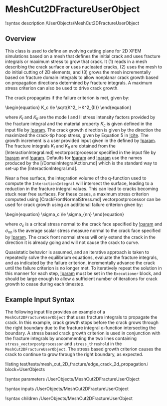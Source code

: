 # MeshCut2DFractureUserObject

!syntax description /UserObjects/MeshCut2DFractureUserObject

## Overview

This class is used to define an evolving cutting plane for 2D XFEM simulations based on a mesh that defines the initial crack and uses fracture integrals or maximum stress to grow that crack. It (1) reads in a mesh describing the crack surface or uses nucleated cracks, (2) uses the mesh to do initial cutting of 2D elements, and (3) grows the mesh incrementally based on fracture domain integrals to allow nonplanar crack growth based on propagation directions determined by fracture integrals.  A maximum stress criterion can also be used to drive crack growth.

The crack propagates if the failure criterion is met, given by:

\begin{equation}
K_c \le \sqrt{K^2_I+K^2_{II}}
\end{equation}

where $K_I$ and $K_{II}$ are the mode I and II stress intensity factors provided by the fracture integral and the material property $K_c$ is given defined in the input file by [!param](/UserObjects/MeshCut2DFractureUserObject/k_critical).  The crack growth direction is given by the direction the maximized the crack-tip hoop stress, given by Equation 5 in [!cite](jiang2020).  The growth increment is a user provided input given in the defined by [!param](/UserObjects/MeshCut2DFractureUserObject/growth_increment).  The fracture integrals $K_I$ and $K_{II}$ are obtained from the [InteractionIntegral.md] vectorpostprocessor specified in the input file by [!param](/UserObjects/MeshCut2DFractureUserObject/ki_vectorpostprocessor) and [!param](/UserObjects/MeshCut2DFractureUserObject/kii_vectorpostprocessor).  Defaults for [!param](/UserObjects/MeshCut2DFractureUserObject/ki_vectorpostprocessor) and [!param](/UserObjects/MeshCut2DFractureUserObject/kii_vectorpostprocessor) use the names produced by the [/DomainIntegralAction.md] which is the standard way to set-up the [InteractionIntegral.md].

Near a free surface, the integration volume of the q-function used to compute the `InteractionIntegral` will intersect the surface, leading to a reduction in the fracture integral values.  This can lead to cracks becoming stuck near free surfaces.  For these cases, a maximum stress criterion computed using [CrackFrontNormalStress.md] vectorpostprocessor can be used for crack growth using an additional failure criterion given by:

\begin{equation}
\sigma_c \le \sigma_{nn}
\end{equation}

where $\sigma_c$ is a critcal stress normal to the crack face specified by [!param](/UserObjects/MeshCut2DFractureUserObject/stress_threshold) and $\sigma_{nn}$ is the average scalar stress measure normal to the crack face specified by [!param](/UserObjects/MeshCut2DFractureUserObject/stress_vectorpostprocessor).  The crack front normal stress will only extend the crack in the direction it is already going and will not cause the crack to curve.

Quasistatic behavior is assumed, and an iterative approach is taken to repeatedly solve the equilibrium equations, evaluate the fracture integrals, and as indicated by the failure criterion, incrementally advance the crack until the failure criterion is no longer met. To iteratively repeat the solution in this manner for each step, [!param](/Executioner/Steady/max_xfem_update) must be set in the `Executioner` block, and should be large enough to allow a sufficient number of iterations for crack growth to cease during each timestep.

## Example Input Syntax

The following input file provides an example of a `MeshCut2DFractureUserObject` that uses fracture integrals to propagate the crack.  In this example, crack growth stops before the crack grows through the right boundary due to the fracture integral q-function intersecting the boundary.  A stress based crack growth criterion is used in conjunction with the fracture integrals by uncommenting the two lines containing `stress_vectorpostprocessor` and `stress_threshold` in the `MeshCut2DFractureUserObject`.  The stress based growth criterion causes the crack to continue to grow through the right boundary, as expected.

!listing test/tests/mesh_cut_2D_fracture/edge_crack_2d_propagation.i block=UserObjects

!syntax parameters /UserObjects/MeshCut2DFractureUserObject

!syntax inputs /UserObjects/MeshCut2DFractureUserObject

!syntax children /UserObjects/MeshCut2DFractureUserObject
